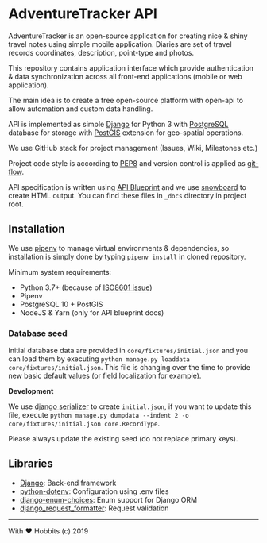 # AdventureTracker API

AdventureTracker is an open-source application for creating nice & shiny travel notes using simple mobile application.
Diaries are set of travel records coordinates, description, point-type and photos.

This repository contains application interface which provide authentication & data synchronization across all front-end
applications (mobile or web application).

The main idea is to create a free open-source platform with open-api to allow automation and custom data handling.

API is implemented as simple [Django](https://www.djangoproject.com/) for Python 3 with
[PostgreSQL](https://www.postgresql.org/) database for storage with [PostGIS](https://postgis.net/) extension for
geo-spatial operations.

We use GitHub stack for project management (Issues, Wiki, Milestones etc.)

Project code style is according to [PEP8](https://www.python.org/dev/peps/pep-0008/) and version control is applied
as [git-flow](https://datasift.github.io/gitflow/IntroducingGitFlow.html).

API specification is written using [API Blueprint](https://apiblueprint.org/) and we use
[snowboard](https://github.com/bukalapak/snowboard) to create HTML output. You can find these files in `_docs`
directory in project root.

## Installation

We use [pipenv](https://github.com/pypa/pipenv) to manage virtual environments & dependencies, so installation is
simply done by typing `pipenv install` in cloned repository.

Minimum system requirements:

- Python 3.7+ (because of [ISO8601 issue](https://bugs.python.org/issue15873))
- Pipenv
- PostgreSQL 10 + PostGIS
- NodeJS & Yarn (only for API blueprint docs)

### Database seed

Initial database data are provided in `core/fixtures/initial.json` and you can load them by executing
`python manage.py loaddata core/fixtures/initial.json`. This file is changing over the time to provide new basic default
values (or field localization for example).

**Development**

We use [django serializer](https://docs.djangoproject.com/en/3.0/howto/initial-data/) to create `initial.json`, if you
want to update this file, execute `python manage.py dumpdata --indent 2 -o core/fixtures/initial.json core.RecordType`.

Please always update the existing seed (do not replace primary keys).

## Libraries

- [Django](https://www.djangoproject.com/): Back-end framework
- [python-dotenv](https://github.com/theskumar/python-dotenv): Configuration using .env files
- [django-enum-choices](https://github.com/HackSoftware/django-enum-choices): Enum support for Django ORM
- [django_request_formatter](https://github.com/Sibyx/django_request_formatter): Request validation

---
With ❤️ Hobbits (c) 2019
